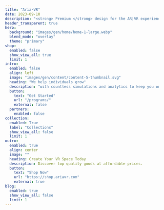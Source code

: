 ```yaml
---
title: "Aria·VR"
date: 2023-09-10
description: "<strong> Premium </strong> design for the AR|VR experience."
header_transparent: true
hero:
  background: "images/gen/home/home-1-large.webp"
  blend_mode: "overlay"
  theme: "primary"
shop:
  enabled: false
  show_view_all: true
  limit: 1
intro:
  enabled: false
  align: left
  image: "images/gen/content/content-5-thumbnail.svg"
  heading: "We help individuals grow"
  description: "with countless simulations and analytics to keep you on track."
  button:
    text: "Get Started"
    url: "/programs/"
    external: false
  partners:
    enabled: false
collection:
  enabled: True
  label: "Collections"
  show_view_all: false
  limit: 1
outro:
  enabled: true
  align: center
  image: ""
  heading: Create Your VR Space Today
  description: Discover top quality goods at affordable prices.
  button:
    text: "Shop Now"
    url: "https://shop.ariavr.com"
    external: true
blog:
  enabled: true
  show_view_all: false
  limit: 1
---
```

